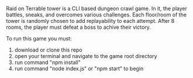 Raid on Terrable tower is a CLI based dungeon crawl game.
In it, the player battles, sneaks, and overcomes various challenges.
Each floor/room of the tower is randomly chosen to add replayability to each attempt.
After 8 rooms, the player must defeat a boss to achive their victory.

To run this game you must:
1. download or clone this repo
2. open your terminal and navigate to the game root directory
3. run command "npm install"
4. run command "node index.js" or "npm start" to begin
